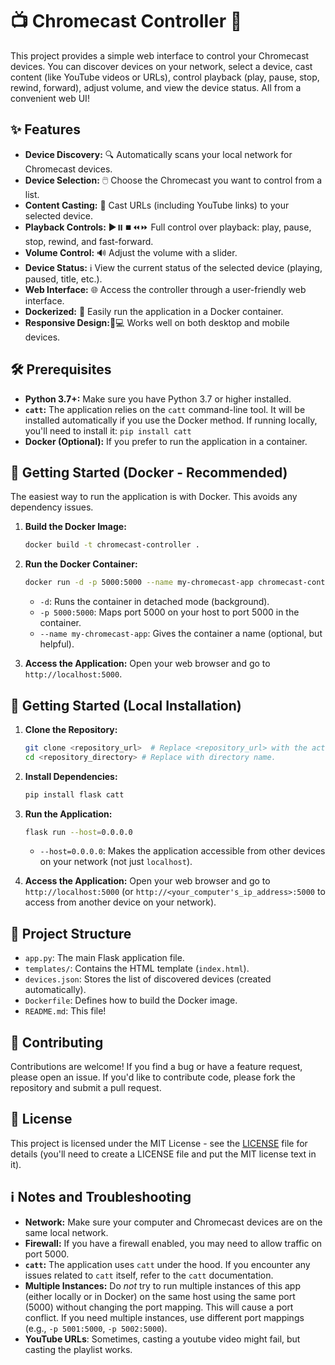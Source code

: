 # 📺 Chromecast Controller 🚀

This project provides a simple web interface to control your Chromecast devices. You can discover devices on your network, select a device, cast content (like YouTube videos or URLs), control playback (play, pause, stop, rewind, forward), adjust volume, and view the device status. All from a convenient web UI!

## ✨ Features

*   **Device Discovery:** 🔍 Automatically scans your local network for Chromecast devices.
*   **Device Selection:** 🖱️ Choose the Chromecast you want to control from a list.
*   **Content Casting:** 🔗 Cast URLs (including YouTube links) to your selected device.
*   **Playback Controls:** ▶️⏸️⏹️⏪⏩ Full control over playback: play, pause, stop, rewind, and fast-forward.
*   **Volume Control:** 🔊 Adjust the volume with a slider.
*   **Device Status:** ℹ️ View the current status of the selected device (playing, paused, title, etc.).
*   **Web Interface:** 🌐 Access the controller through a user-friendly web interface.
*   **Dockerized:** 🐳 Easily run the application in a Docker container.
*   **Responsive Design:**📱💻 Works well on both desktop and mobile devices.

## 🛠️ Prerequisites

*   **Python 3.7+:**  Make sure you have Python 3.7 or higher installed.
*   **`catt`:** The application relies on the `catt` command-line tool.  It will be installed automatically if you use the Docker method.  If running locally, you'll need to install it: `pip install catt`
*  **Docker (Optional):** If you prefer to run the application in a container.

## 🚀 Getting Started (Docker - Recommended)

The easiest way to run the application is with Docker. This avoids any dependency issues.

1.  **Build the Docker Image:**
    ```bash
    docker build -t chromecast-controller .
    ```

2.  **Run the Docker Container:**
    ```bash
    docker run -d -p 5000:5000 --name my-chromecast-app chromecast-controller
    ```
    *   `-d`: Runs the container in detached mode (background).
    *   `-p 5000:5000`: Maps port 5000 on your host to port 5000 in the container.
    *   `--name my-chromecast-app`:  Gives the container a name (optional, but helpful).

3.  **Access the Application:** Open your web browser and go to `http://localhost:5000`.

## 🚀 Getting Started (Local Installation)

1.  **Clone the Repository:**
    ```bash
    git clone <repository_url>  # Replace <repository_url> with the actual URL
    cd <repository_directory> # Replace with directory name.
    ```

2.  **Install Dependencies:**
    ```bash
    pip install flask catt
    ```

3.  **Run the Application:**
    ```bash
    flask run --host=0.0.0.0
    ```
    *   `--host=0.0.0.0`:  Makes the application accessible from other devices on your network (not just `localhost`).

4.  **Access the Application:** Open your web browser and go to `http://localhost:5000` (or `http://<your_computer's_ip_address>:5000` to access from another device on your network).

## 📝 Project Structure

*   `app.py`:  The main Flask application file.
*   `templates/`: Contains the HTML template (`index.html`).
*   `devices.json`: Stores the list of discovered devices (created automatically).
*   `Dockerfile`:  Defines how to build the Docker image.
*   `README.md`: This file!

## 🤝 Contributing

Contributions are welcome! If you find a bug or have a feature request, please open an issue.  If you'd like to contribute code, please fork the repository and submit a pull request.

## 📜 License

This project is licensed under the MIT License - see the [LICENSE](LICENSE) file for details (you'll need to create a LICENSE file and put the MIT license text in it).

## ℹ️ Notes and Troubleshooting
*  **Network:** Make sure your computer and Chromecast devices are on the same local network.
*  **Firewall:** If you have a firewall enabled, you may need to allow traffic on port 5000.
*  **`catt`:**  The application uses `catt` under the hood.  If you encounter any issues related to `catt` itself, refer to the `catt` documentation.
* **Multiple Instances:** Do *not* try to run multiple instances of this app (either locally or in Docker) on the same host using the same port (5000) without changing the port mapping.  This will cause a port conflict.  If you need multiple instances, use different port mappings (e.g., `-p 5001:5000`, `-p 5002:5000`).
* **YouTube URLs**: Sometimes, casting a youtube video might fail, but casting the playlist works.